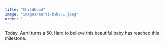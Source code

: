 ```yaml
---
title: "Childhood"
image: "images/aarti-baby-1.jpeg"
order: 1
---
```


Today, Aarti turns a 50. Hard to believe this beautiful baby has reached
this milestone.



